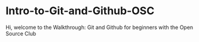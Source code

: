 # Intro-to-Git-and-Github-OSC
Hi, welcome to the Walkthrough: Git and Github for beginners with the Open Source Club
